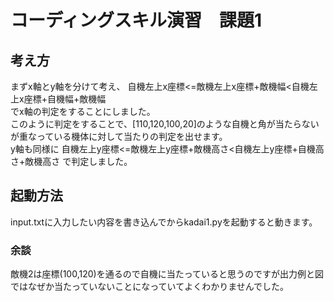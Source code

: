 # コーディングスキル演習　課題1
## 考え方
まずx軸とy軸を分けて考え、
自機左上x座標<=敵機左上x座標+敵機幅<自機左上x座標+自機幅+敵機幅  
でx軸の判定をすることにしました。  
このように判定をすることで、[110,120,100,20]のような自機と角が当たらないが重なっている機体に対して当たりの判定を出せます。  
y軸も同様に 自機左上y座標<=敵機左上y座標+敵機高さ<自機左上y座標+自機高さ+敵機高さ で判定しました。
## 起動方法
input.txtに入力したい内容を書き込んでからkadai1.pyを起動すると動きます。
### 余談
敵機2は座標(100,120)を通るので自機に当たっていると思うのですが出力例と図ではなぜか当たっていないことになっていてよくわかりませんでした。
